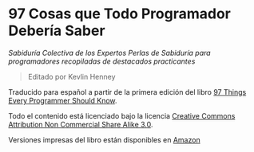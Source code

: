 # 97 Cosas que Todo Programador Debería Saber

_Sabiduría Colectiva de los Expertos_ _Perlas de Sabiduría para programadores recopiladas de destacados practicantes_

> Editado por Kevlin Henney

Traducido para español a partir de la primera edición del libro
[97 Things Every Programmer Should Know](https://www.oreilly.com/library/view/97-things-every/9780596809515/).

Todo el contenido está licenciado bajo la licencia
[Creative Commons Attribution Non Commercial Share Alike 3.0](http://creativecommons.org/licenses/by-nc-sa/3.0/).

Versiones impresas del libro están disponibles en
[Amazon](https://www.amazon.com/Things-Every-Programmer-Should-Know/dp/0596809484)
